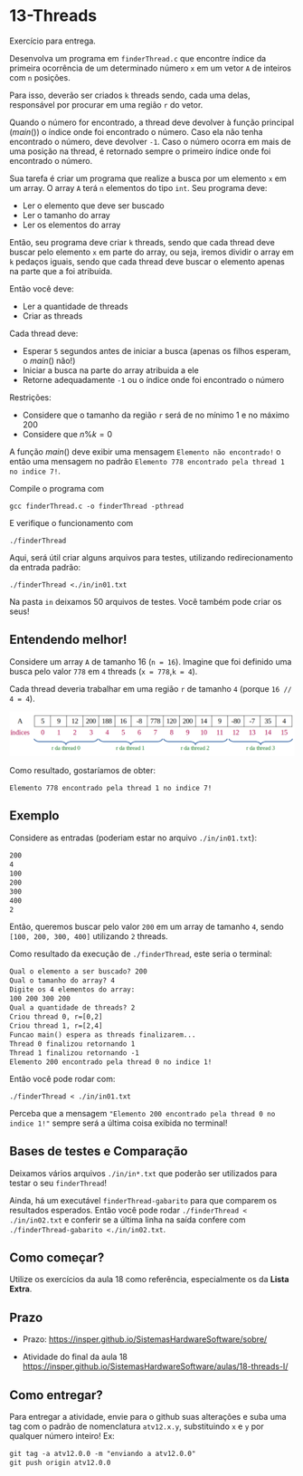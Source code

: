 # 13-Threads

Exercício para entrega.

Desenvolva um programa em `finderThread.c` que encontre índice da primeira ocorrência de um determinado número `x` em um vetor `A` de inteiros com `n` posições.

Para isso, deverão ser criados `k` threads sendo, cada uma delas, responsável por procurar em uma região `r` do vetor.

Quando o número for encontrado, a thread deve devolver à função principal ($main()$) o índice onde foi encontrado o número. Caso ela não tenha encontrado o número, deve devolver `-1`. Caso o número ocorra em mais de uma posição na thread, é retornado sempre o primeiro índice onde foi encontrado o número.

Sua tarefa é criar um programa que realize a busca por um elemento `x` em um array. O array `A` terá `n` elementos do tipo `int`. Seu programa deve:
- Ler o elemento que deve ser buscado
- Ler o tamanho do array
- Ler os elementos do array

Então, seu programa deve criar `k` threads, sendo que cada thread deve buscar pelo elemento `x` em parte do array, ou seja, iremos dividir o array em `k` pedaços iguais, sendo que cada thread deve buscar o elemento apenas na parte que a foi atribuida.

Então você deve:
- Ler a quantidade de threads
- Criar as threads

Cada thread deve:
- Esperar `5` segundos antes de iniciar a busca (apenas os filhos esperam, o $main()$ não!)
- Iniciar a busca na parte do array atribuida a ele
- Retorne adequadamente `-1` ou o índice onde foi encontrado o número

Restrições:
- Considere que o tamanho da região `r` será de no mínimo 1 e no máximo 200
- Considere que $n\%k=0$

A função $main()$ deve exibir uma mensagem `Elemento não encontrado!` o então uma mensagem no padrão `Elemento 778 encontrado pela thread 1 no indice 7!`.

Compile o programa com
```
gcc finderThread.c -o finderThread -pthread
```

E verifique o funcionamento com
```
./finderThread
```

Aqui, será útil criar alguns arquivos para testes, utilizando redirecionamento da entrada padrão:
```
./finderThread <./in/in01.txt
```

Na pasta `in` deixamos 50 arquivos de testes. Você também pode criar os seus!

## Entendendo melhor!

Considere um array `A` de tamanho 16 (`n = 16`). Imagine que foi definido uma busca pelo valor `778` em `4` threads (`x = 778`,`k = 4`).

Cada thread deveria trabalhar em uma região `r` de tamanho `4` (porque `16 // 4 = 4`).

![](img/ex.png)

Como resultado, gostaríamos de obter:
```
Elemento 778 encontrado pela thread 1 no indice 7!
```

## Exemplo

Considere as entradas (poderiam estar no arquivo `./in/in01.txt`):
```console
200
4
100
200
300
400
2
```

Então, queremos buscar pelo valor `200` em um array de tamanho `4`, sendo `[100, 200, 300, 400]` utilizando `2` threads.

Como resultado da execução de `./finderThread`, este seria o terminal:
```console
Qual o elemento a ser buscado? 200
Qual o tamanho do array? 4
Digite os 4 elementos do array:
100 200 300 200
Qual a quantidade de threads? 2
Criou thread 0, r=[0,2]
Criou thread 1, r=[2,4]
Funcao main() espera as threads finalizarem...
Thread 0 finalizou retornando 1
Thread 1 finalizou retornando -1
Elemento 200 encontrado pela thread 0 no indice 1!
```

Então você pode rodar com:
```console
./finderThread < ./in/in01.txt
```
Perceba que a mensagem `"Elemento 200 encontrado pela thread 0 no indice 1!"` sempre será a última coisa exibida no terminal!

## Bases de testes e Comparação

Deixamos vários arquivos `./in/in*.txt` que poderão ser utilizados para testar o seu `finderThread`!

Ainda, há um executável `finderThread-gabarito` para que comparem os resultados esperados. Então você pode rodar `./finderThread < ./in/in02.txt` e conferir se a última linha na saída confere com `./finderThread-gabarito <./in/in02.txt`.

## Como começar?

Utilize os exercícios da aula 18 como referência, especialmente os da **Lista Extra**.

## Prazo

- Prazo: https://insper.github.io/SistemasHardwareSoftware/sobre/

- Atividade do final da aula 18 https://insper.github.io/SistemasHardwareSoftware/aulas/18-threads-I/

## Como entregar?
Para entregar a atividade, envie para o github suas alterações e suba uma tag com o padrão de nomenclatura `atv12.x.y`, substituindo `x` e `y` por qualquer número inteiro! Ex:

```
git tag -a atv12.0.0 -m "enviando a atv12.0.0"
git push origin atv12.0.0
```
